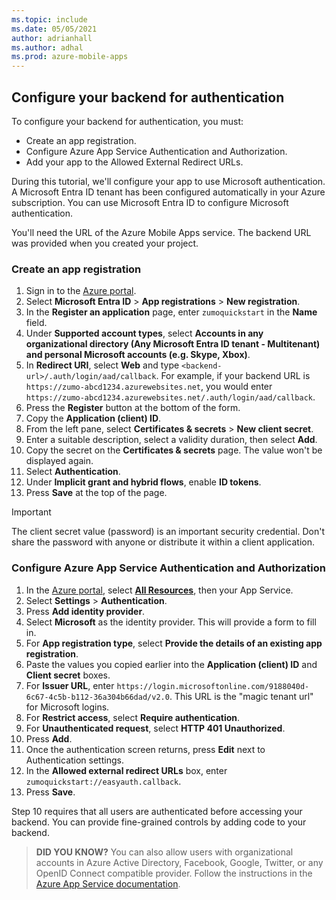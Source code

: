 ```yaml
---
ms.topic: include
ms.date: 05/05/2021
author: adrianhall
ms.author: adhal
ms.prod: azure-mobile-apps
---
```


## Configure your backend for authentication

To configure your backend for authentication, you must:

* Create an app registration.
* Configure Azure App Service Authentication and Authorization.
* Add your app to the Allowed External Redirect URLs.

During this tutorial, we'll configure your app to use Microsoft authentication.  A Microsoft Entra ID tenant has been configured automatically in your Azure subscription.  You can use Microsoft Entra ID to configure Microsoft authentication.

You'll need the URL of the Azure Mobile Apps service. The backend URL was provided when you created your project.

### Create an app registration

1. Sign in to the [Azure portal](https://portal.azure.com).
1. Select **Microsoft Entra ID** > **App registrations** > **New registration**.
1. In the **Register an application** page, enter `zumoquickstart` in the **Name** field.
1. Under **Supported account types**, select **Accounts in any organizational directory (Any Microsoft Entra ID tenant - Multitenant) and personal Microsoft accounts (e.g. Skype, Xbox)**.
1. In **Redirect URI**, select **Web** and type `<backend-url>/.auth/login/aad/callback`.  For example, if your backend URL is `https://zumo-abcd1234.azurewebsites.net`, you would enter `https://zumo-abcd1234.azurewebsites.net/.auth/login/aad/callback`.
1. Press the **Register** button at the bottom of the form.
1. Copy the **Application (client) ID**.
1. From the left pane, select **Certificates & secrets** > **New client secret**.
1. Enter a suitable description, select a validity duration, then select **Add**.
1. Copy the secret on the **Certificates & secrets** page.  The value won't be displayed again.
1. Select **Authentication**.
1. Under **Implicit grant and hybrid flows**, enable **ID tokens**.
1. Press **Save** at the top of the page.

> [!IMPORTANT]
> The client secret value (password) is an important security credential.  Don't share the password with anyone or distribute it within a client application.

### Configure Azure App Service Authentication and Authorization

1. In the [Azure portal](https://portal.azure.com), select [**All Resources**](https://portal.azure.com/#blade/HubsExtension/BrowseAll), then your App Service.
1. Select **Settings** > **Authentication**.
1. Press **Add identity provider**.
2. Select **Microsoft** as the identity provider.  This will provide a form to fill in.
3. For **App registration type**, select **Provide the details of an existing app registration**.
4. Paste the values you copied earlier into the **Application (client) ID** and **Client secret** boxes.
5. For **Issuer URL**, enter `https://login.microsoftonline.com/9188040d-6c67-4c5b-b112-36a304b66dad/v2.0`.  This URL is the "magic tenant url" for Microsoft logins.
6. For **Restrict access**, select **Require authentication**.
7. For **Unauthenticated request**, select **HTTP 401 Unauthorized**.
8. Press **Add**.
9. Once the authentication screen returns, press **Edit** next to Authentication settings.
10. In the **Allowed external redirect URLs** box, enter `zumoquickstart://easyauth.callback`.
11. Press **Save**.

Step 10 requires that all users are authenticated before accessing your backend.  You can provide fine-grained controls by adding code to your backend.

> **DID YOU KNOW?**
> You can also allow users with organizational accounts in Azure Active Directory, Facebook, Google, Twitter, or any OpenID Connect compatible provider.  Follow the instructions in the [Azure App Service documentation](/azure/app-service/app-service-authentication-how-to).
